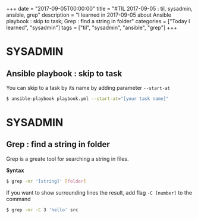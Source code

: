 +++
date = "2017-09-05T00:00:00"
title = "#TIL 2017-09-05 : til, sysadmin, ansible, grep"
description = "I learned in 2017-09-05 about Ansible playbook : skip to task; Grep : find a string in folder"
categories = ["Today I learned", "sysadmin"]
tags = ["til", "sysadmin", "ansible", "grep"]
+++


# SYSADMIN

## Ansible playbook : skip to task

You can skip to a task by its name by adding parameter `--start-at`

```bash
$ ansible-playbook playbook.yml --start-at="[your task name]"
```

# SYSADMIN

## Grep : find a string in folder

Grep is a greate tool for searching a string in files.

**Syntax**

```bash
$ grep -nr '[string]' [folder]
```

If you want to show surrounding lines the result, add flag `-C [number]` to the command

```bash
$ grep -nr -C 3 'hello' src
```
